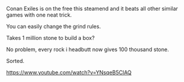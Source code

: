 Conan Exiles is on the free this steamend and it beats all other similar games with one neat trick.

You can easily change the grind rules.

Takes 1 million stone to build a box?

No problem, every rock i headbutt now gives 100 thousand stone.

Sorted.

https://www.youtube.com/watch?v=YNsqeB5ClAQ